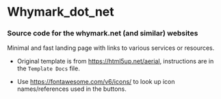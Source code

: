 # Whymark_dot_net
### Source code for the whymark.net (and similar) websites

Minimal and fast landing page with links to various services or resources.

- Original template is from https://html5up.net/aerial, instructions are in the `Template Docs` file.

- Use https://fontawesome.com/v6/icons/ to look up icon names/references used in the buttons.
